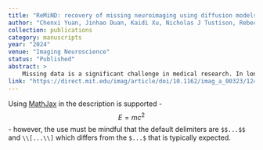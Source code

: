 ```yaml
---
title: "ReMiND: recovery of missing neuroimaging using diffusion models with application to Alzheimer’s disease"
author: "Chenxi Yuan, Jinhao Duan, Kaidi Xu, Nicholas J Tustison, Rebecca A Hubbard, Kristin A Linn"
collection: publications
category: manuscripts
year: "2024"
venue: "Imaging Neuroscience"
status: "Published"
abstract: >
    Missing data is a significant challenge in medical research. In longitudinal studies of Alzheimer’s disease (AD) where structural magnetic resonance imaging (MRI) is collected from individuals at multiple time points, participants may miss a study visit or drop out. Additionally, technical issues such as participant motion in the scanner may result in unusable imaging data at designated visits. Such missing data may hinder the development of high-quality imaging-based biomarkers. To address the problem of missing MRI data in studies of AD, we introduced a novel 3D diffusion model specifically designed for imputing missing structural MRI (Recovery of Missing Neuroimaging using Diffusion models (ReMiND)). The model generates a whole-brain image conditional on a single structural MRI observed at a past visit or conditional on one past and one future observed structural MRI relative to the missing observation. The performance of models was compared with two alternative imputation approaches: forward filling and image generation using variational autoencoders. Experimental results show that our method can generate 3D structural MRI with high similarity to ground-truth images at designated visits. Furthermore, images generated using ReMiND show relatively lower differences in volume estimation between the imputed and observed images compared to images generated by forward filling or autoencoders. Additionally, ReMiND provides more accurate estimated rates of atrophy over time in important anatomical brain regions than the two comparator methods. Our 3D diffusion model can impute missing structural MRI data at a single designated visit and outperforms alternative methods for imputing whole-brain images that are missing from longitudinal trajectories.
link: "https://direct.mit.edu/imag/article/doi/10.1162/imag_a_00323/124778"
---
```


Using [MathJax](https://www.mathjax.org/) in the description is supported - $$E=mc^2$$ - however, the use must be mindful that the default delimiters are `$$...$$` and `\\[...\\]` which differs from the `$...$` that is typically expected.
